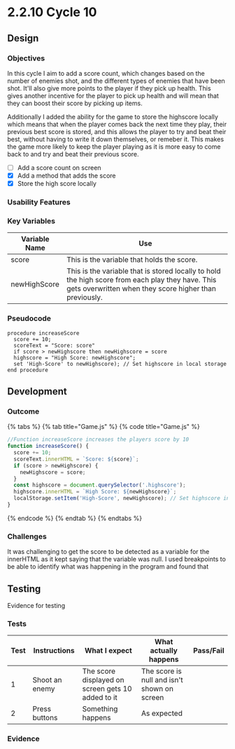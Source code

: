 # 2.2.10 Cycle 10

## Design

### Objectives

In this cycle I aim to add a score count, which changes based on the number of enemies shot, and the different types of enemies that have been shot. It'll also give more points to the player if they pick up health. This gives another incentive for the player to pick up health and will mean that they can boost their score by picking up items.

Additionally I added the ability for the game to store the highscore locally which means that when the player comes back the next time they play, their previous best score is stored, and this allows the player to try and beat their best, without having to write it down themselves, or remeber it. This makes the game more likely to keep the player playing as it is more easy to come back to and try and beat their previous score.&#x20;

* [ ] Add a score count on screen
* [x] Add a method that adds the score
* [x] Store the high score locally

### Usability Features

### Key Variables

| Variable Name | Use                                                                                                                                                        |
| ------------- | ---------------------------------------------------------------------------------------------------------------------------------------------------------- |
| score         | This is the variable that holds the score.                                                                                                                 |
| newHighScore  | This is the variable that is stored locally to hold the high score from each play they have. This gets overwritten when they score higher than previously. |

### Pseudocode

```
procedure increaseScore
  score += 10;
  scoreText = "Score: score"
  if score > newHighscore then newHighscore = score  
  highscore = "High Score: newHighscore";
  set 'High-Score' to newHighscore); // Set highscore in local storage
end procedure
```

## Development

### Outcome

{% tabs %}
{% tab title="Game.js" %}
{% code title="Game.js" %}
```javascript
//Function increaseScore increases the players score by 10
function increaseScore() {
  score += 10;
  scoreText.innerHTML = `Score: ${score}`;
  if (score > newHighscore) {
    newHighscore = score;
  }
  const highscore = document.querySelector('.highscore');
  highscore.innerHTML = `High Score: ${newHighscore}`;
  localStorage.setItem('High-Score', newHighscore); // Set highscore in local storage
}
```
{% endcode %}
{% endtab %}
{% endtabs %}

### Challenges

It was challenging to get the score to be detected as a variable for the innerHTML as it kept saying that the variable was null. I used breakpoints to be able to identify what was happening in the program and found that

## Testing

Evidence for testing

### Tests

<table><thead><tr><th>Test</th><th>Instructions</th><th>What I expect</th><th>What actually happens</th><th data-type="select">Pass/Fail</th></tr></thead><tbody><tr><td>1</td><td>Shoot an enemy</td><td>The score displayed on screen gets 10 added to it</td><td>The score is null and isn't shown on screen</td><td></td></tr><tr><td>2</td><td>Press buttons</td><td>Something happens</td><td>As expected</td><td></td></tr></tbody></table>

### Evidence
